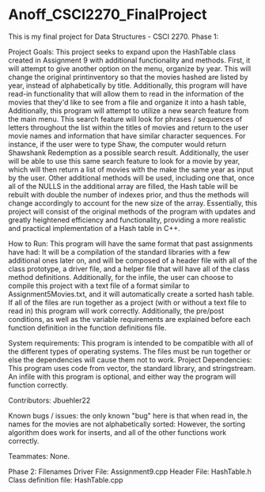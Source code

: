 # Anoff_CSCI2270_FinalProject
This is my final project for Data Structures - CSCI 2270.
Phase 1:

Project Goals:
This project seeks to expand upon the HashTable class created in Assignment 9 with additional functionality and methods. First, it will attempt to give another option on the menu, organize by year. This will change the original printinventory so that the movies hashed are listed by year, instead of alphabetically by title. Additionally, this program will have read-in functionality that will allow them to read in the information of the movies that they'd like to see from a file and organize it into a hash table, Additionally, this program will attempt to utilize a new search feature from the main menu. This search feature will look for phrases / sequences of letters throughout the list within the titles of movies and return to the user movie names and information that have similar character sequences. For instance, if the user were to type Shaw, the computer would return Shawshank Redemption as a possible search result. Additionally, the user will be able to use this same search feature to look for a movie by year, which will then return a list of movies with the make the same year as input by the user. Other additional methods will be used, including one that, once all of the NULLS in the additional array are filled, the Hash table will be rebuilt with double the number of indexes prior, and thus the methods will change accordingly to account for the new size of the array. Essentially, this project will consist of the original methods of the program with updates and greatly heightened efficiency and functionality, providing a more realistic and practical implementation of a Hash table in C++.

How to Run:
This program will have the same format that past assignments have had: It will be a compilation of the standard libraries with a few additional ones later on, and will be composed of a header file with all of the class prototype, a driver file, and a helper file that will have all of the class method definitions. Additionally, for the infile, the user can choose to compile this project with a text file of a format similar to Assignment5Movies.txt, and it will automatically create a sorted hash table. If all of the files are run together as a project (with or without a text file to read in) this program will work correctly.
Additionally, the pre/post conditions, as well as the variable requirements are explained before each function definition in the function definitions file.

System requirements:
This program is intended to be compatible with all of the different types of operating systems.
The files must be run together or else the dependencies will cause them not to work.
Project Dependencies:
This program uses code from vector, the standard library, and stringstream. An infile with this program is optional, and either way the program will function correctly.

Contributors: Jbuehler22

Known bugs / issues: the only known "bug" here is that when read in, the names for the movies are not alphabetically sorted: However, the sorting algorithm does work for inserts, and all of the other functions work correctly.

Teammates: None.

Phase 2: Filenames
Driver File: Assignment9.cpp
Header File: HashTable.h
Class definition file: HashTable.cpp
